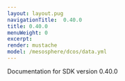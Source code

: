 ```yaml
---
layout: layout.pug
navigationTitle:  0.40.0
title: 0.40.0
menuWeight: 0
excerpt:
render: mustache
model: /mesosphere/dcos/data.yml
---
```


Documentation for SDK version 0.40.0
